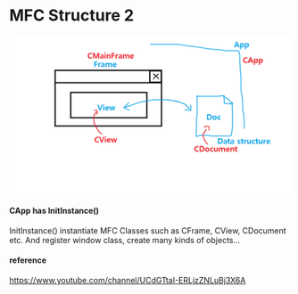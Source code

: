 # MFC Structure 2

![](../../images/MFC_Structures/GUI.png)

#### CApp has InitInstance()

InitInstance() instantiate MFC Classes such as CFrame, CView, CDocument etc.
And register window class, create many kinds of objects...

#### reference
https://www.youtube.com/channel/UCdGTtaI-ERLjzZNLuBj3X6A
